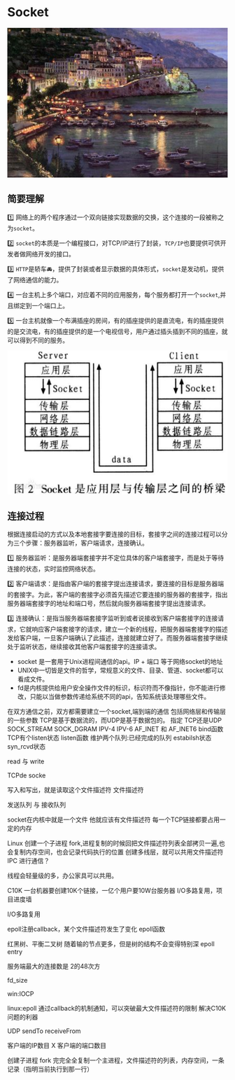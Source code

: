# Socket
![](/blog_assets/socket_cover.png)

## 简要理解
1️⃣ 网络上的两个程序通过一个双向链接实现数据的交换，这个连接的一段被称之为`socket`。   

2️⃣ `socket`的本质是一个编程接口，对TCP/IP进行了封装，`TCP/IP`也要提供可供开发者做网络开发的接口。  

3️⃣ `HTTP`是轿车🚘，提供了封装或者显示数据的具体形式，`socket`是发动机，提供了网络通信的能力。    

4️⃣ 一台主机上多个端口，对应着不同的应用服务，每个服务都打开一个`socket`,并且绑定到一个端口上。   

5️⃣ 一台主机就像一个布满插座的房间，有的插座提供的是直流电，有的插座提供的是交流电，有的插座提供的是一个电视信号，用户通过插头插到不同的插座，就可以得到不同的服务。    

![](/blog_assets/socket.png)    




## 连接过程
根据连接启动的方式以及本地套接字要连接的目标，套接字之间的连接过程可以分为三个步骤：服务器监听，客户端请求，连接确认。

1️⃣ 服务器监听：是服务器端套接字并不定位具体的客户端套接字，而是处于等待连接的状态，实时监控网络状态。

2️⃣ 客户端请求：是指由客户端的套接字提出连接请求，要连接的目标是服务器端的套接字。为此，客户端的套接字必须首先描述它要连接的服务器的套接字，指出服务器端套接字的地址和端口号，然后就向服务器端套接字提出连接请求。

3️⃣ 连接确认：是指当服务器端套接字监听到或者说接收到客户端套接字的连接请求，它就响应客户端套接字的请求，建立一个新的线程，把服务器端套接字的描述发给客户端，一旦客户端确认了此描述，连接就建立好了。而服务器端套接字继续处于监听状态，继续接收其他客户端套接字的连接请求。

* socket 是一套用于Unix进程间通信的api。IP + 端口 等于网络socket的地址
* UNIX中一切皆是文件的哲学，常规意义的文件、目录、管道、socket都可以看成文件。
* fd是内核提供给用户安全操作文件的标识，标识符而不像指针，你不能进行修改，只能以当做参数传递给系统不同的api，告知系统该处理哪些文件。

在双方通信之前，双方都需要建立一个socket,端到端的通信
包括网络层和传输层的一些参数 
TCP是基于数据流的，而UDP是基于数据包的。
指定 TCP还是UDP  SOCK_STREAM   SOCK_DGRAM
IPV-4 IPV-6  AF_INET 和 AF_INET6
bind函数
TCP有个listen状态
listen函数
维护两个队列:已经完成的队列
estabilsh状态
syn_rcvd状态

read 与 write

TCPde socke

写入和写出，就是读取这个文件描述符
文件描述符

发送队列 与 接收队列

socket在内核中就是一个文件
他就应该有文件描述符
每一个TCP链接都要占用一定的内存  

Linux 创建一个子进程 fork,进程复制的时候回把文件描述符列表全部拷贝一遍,也会复制内存空间，也会记录代码执行的位置
创建多线层，就可以共用文件描述符
IPC 进行通信？

线程会轻量级的多，办公家具可以共用。

C10K 一台机器要创建10K个链接，一亿个用户要10W台服务器
I/O多路复用，项目进度墙

I/O多路复用

epoll注册callback，某个文件描述符发生了变化
epoll函数

红黑树、平衡二叉树  随着输的节点更多，但是树的结构不会变得特别深   epoll entry 


服务端最大的连接数是 2的48次方   

fd_size  

win:IOCP

linux:epoll  通过callback的机制通知，可以突破最大文件描述符的限制  解决C10K问题的利器  




UDP 
sendTo receiveFrom 

客户端的IP数目 X 客户端的端口数目


创建子进程 fork 完完全全复制一个主进程，文件描述符的列表，内存空间，一条记录（指明当前执行到那一行）
